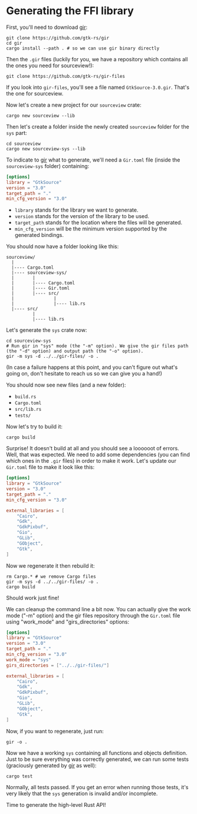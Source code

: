 # Generating the FFI library

First, you'll need to download [gir]:

```console
git clone https://github.com/gtk-rs/gir
cd gir
cargo install --path . # so we can use gir binary directly
```

Then the `.gir` files (luckily for you, we have a repository which contains all the ones you need for sourceview!):

```console
git clone https://github.com/gtk-rs/gir-files
```

If you look into `gir-files`, you'll see a file named `GtkSource-3.0.gir`. That's the one for sourceview.

Now let's create a new project for our `sourceview` crate:

```console
cargo new sourceview --lib
```

Then let's create a folder inside the newly created `sourceview` folder for the `sys` part:

```console
cd sourceview
cargo new sourceview-sys --lib
```

To indicate to [gir] what to generate, we'll need a `Gir.toml` file (inside the `sourceview-sys` folder) containing:

```toml
[options]
library = "GtkSource"
version = "3.0"
target_path = "."
min_cfg_version = "3.0"
```

* `library` stands for the library we want to generate.
* `version` stands for the version of the library to be used.
* `target_path` stands for the location where the files will be generated.
* `min_cfg_version` will be the minimum version supported by the generated bindings.

You should now have a folder looking like this:

```text
sourceview/
  |
  |---- Cargo.toml
  |---- sourceview-sys/
  |       |
  |       |---- Cargo.toml
  |       |---- Gir.toml
  |       |---- src/
  |               |
  |               |---- lib.rs
  |---- src/
          |
          |---- lib.rs
```

Let's generate the `sys` crate now:

```console
cd sourceview-sys
# Run gir in "sys" mode (the "-m" option). We give the gir files path (the "-d" option) and output path (the "-o" option).
gir -m sys -d ../../gir-files/ -o .
```

(In case a failure happens at this point, and you can't figure out what's going on, don't hesitate to reach us so we can give you a hand!)

You should now see new files (and a new folder):

* `build.rs`
* `Cargo.toml`
* `src/lib.rs`
* `tests/`

Now let's try to build it:

```console
cargo build
```

Surprise! It doesn't build at all and you should see a loooooot of errors. Well, that was expected. We need to add some dependencies (you can find which ones in the `.gir` files) in order to make it work. Let's update our `Gir.toml` file to make it look like this:

```toml
[options]
library = "GtkSource"
version = "3.0"
target_path = "."
min_cfg_version = "3.0"

external_libraries = [
    "Cairo",
    "Gdk",
    "GdkPixbuf",
    "Gio",
    "GLib",
    "GObject",
    "Gtk",
]
```

Now we regenerate it then rebuild it:

```console
rm Cargo.* # we remove Cargo files
gir -m sys -d ../../gir-files/ -o .
cargo build
```

Should work just fine!

We can cleanup the command line a bit now. You can actually give the work mode ("-m" option) and the gir files repository through the `Gir.toml` file using "work_mode" and "girs_directories" options:

```toml
[options]
library = "GtkSource"
version = "3.0"
target_path = "."
min_cfg_version = "3.0"
work_mode = "sys"
girs_directories = ["../../gir-files/"]

external_libraries = [
    "Cairo",
    "Gdk",
    "GdkPixbuf",
    "Gio",
    "GLib",
    "GObject",
    "Gtk",
]
```

Now, if you want to regenerate, just run:

```console
gir -o .
```

Now we have a working `sys` containing all functions and objects definition. Just to be sure everything was correctly generated, we can run some tests (graciously generated by [gir] as well):

```console
cargo test
```

Normally, all tests passed. If you get an error when running those tests, it's very likely that the `sys` generation is invalid and/or incomplete.

Time to generate the high-level Rust API!

[gir]: https://github.com/gtk-rs/gir
